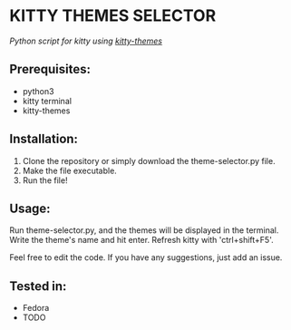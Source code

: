 # KITTY THEMES SELECTOR
_Python script for kitty using [kitty-themes](https://github.com/dexpota/kitty-themes)_

## Prerequisites:
- python3
- kitty terminal
- kitty-themes

## Installation:
1. Clone the repository or simply download the theme-selector.py file.
2. Make the file executable.
3. Run the file!

## Usage:
Run theme-selector.py, and the themes will be displayed in the terminal. Write the theme's name and hit enter. Refresh kitty with 'ctrl+shift+F5'.

Feel free to edit the code. If you have any suggestions, just add an issue.

## Tested in:
- Fedora
- TODO
